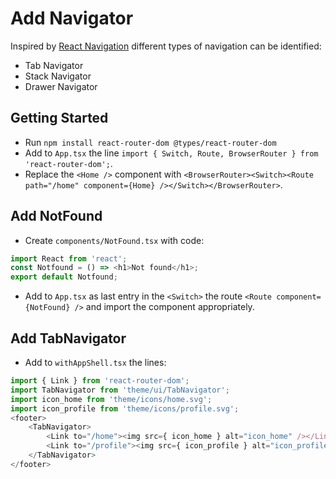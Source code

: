 # Add Navigator

Inspired by [React Navigation](https://reactnavigation.org/) different types of navigation can be identified:
- Tab Navigator
- Stack Navigator
- Drawer Navigator

## Getting Started
- Run `npm install react-router-dom @types/react-router-dom`
- Add to `App.tsx` the line `import { Switch, Route, BrowserRouter } from 'react-router-dom';`.
- Replace the `<Home />` component with `<BrowserRouter><Switch><Route path="/home" component={Home} /></Switch></BrowserRouter>`.

## Add NotFound
- Create `components/NotFound.tsx` with code:
```javascript
import React from 'react';
const Notfound = () => <h1>Not found</h1>;
export default Notfound;
```
- Add to `App.tsx` as last entry in the `<Switch>` the route `<Route component={NotFound} />` and import the component appropriately.

## Add TabNavigator
- Add to `withAppShell.tsx` the lines:
```javascript
import { Link } from 'react-router-dom';
import TabNavigator from 'theme/ui/TabNavigator';
import icon_home from 'theme/icons/home.svg';
import icon_profile from 'theme/icons/profile.svg';
<footer>
    <TabNavigator>
        <Link to="/home"><img src={ icon_home } alt="icon_home" /></Link>
        <Link to="/profile"><img src={ icon_profile } alt="icon_profile" /></Link>
    </TabNavigator>
</footer>
```
